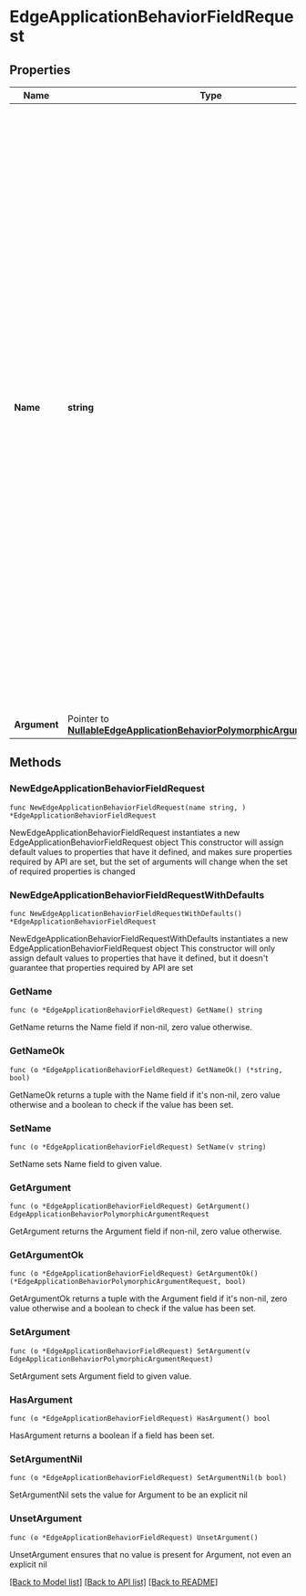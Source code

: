 # EdgeApplicationBehaviorFieldRequest

## Properties

Name | Type | Description | Notes
------------ | ------------- | ------------- | -------------
**Name** | **string** | * &#x60;deny&#x60; - deny * &#x60;run_function&#x60; - run_function * &#x60;no_content&#x60; - no_content * &#x60;deliver&#x60; - deliver * &#x60;finish_request_phase&#x60; - finish_request_phase * &#x60;redirect_to_301&#x60; - redirect_to_301 * &#x60;redirect_to_302&#x60; - redirect_to_302 * &#x60;forward_cookies&#x60; - forward_cookies * &#x60;optimize_images&#x60; - optimize_images * &#x60;set_origin&#x60; - set_origin * &#x60;set_edge_connector&#x60; - set_edge_connector * &#x60;set_cache_policy&#x60; - set_cache_policy * &#x60;bypass_cache_phase&#x60; - bypass_cache_phase * &#x60;enable_gzip&#x60; - enable_gzip * &#x60;redirect_http_to_https&#x60; - redirect_http_to_https * &#x60;set_cookie&#x60; - set_cookie * &#x60;rewrite_request&#x60; - rewrite_request * &#x60;add_request_header&#x60; - add_request_header * &#x60;filter_request_header&#x60; - filter_request_header * &#x60;add_response_header&#x60; - add_response_header * &#x60;filter_response_header&#x60; - filter_response_header * &#x60;capture_match_groups&#x60; - capture_match_groups * &#x60;add_request_cookie&#x60; - add_request_cookie * &#x60;filter_response_cookie&#x60; - filter_response_cookie * &#x60;filter_request_cookie&#x60; - filter_request_cookie | 
**Argument** | Pointer to [**NullableEdgeApplicationBehaviorPolymorphicArgumentRequest**](EdgeApplicationBehaviorPolymorphicArgumentRequest.md) |  | [optional] 

## Methods

### NewEdgeApplicationBehaviorFieldRequest

`func NewEdgeApplicationBehaviorFieldRequest(name string, ) *EdgeApplicationBehaviorFieldRequest`

NewEdgeApplicationBehaviorFieldRequest instantiates a new EdgeApplicationBehaviorFieldRequest object
This constructor will assign default values to properties that have it defined,
and makes sure properties required by API are set, but the set of arguments
will change when the set of required properties is changed

### NewEdgeApplicationBehaviorFieldRequestWithDefaults

`func NewEdgeApplicationBehaviorFieldRequestWithDefaults() *EdgeApplicationBehaviorFieldRequest`

NewEdgeApplicationBehaviorFieldRequestWithDefaults instantiates a new EdgeApplicationBehaviorFieldRequest object
This constructor will only assign default values to properties that have it defined,
but it doesn't guarantee that properties required by API are set

### GetName

`func (o *EdgeApplicationBehaviorFieldRequest) GetName() string`

GetName returns the Name field if non-nil, zero value otherwise.

### GetNameOk

`func (o *EdgeApplicationBehaviorFieldRequest) GetNameOk() (*string, bool)`

GetNameOk returns a tuple with the Name field if it's non-nil, zero value otherwise
and a boolean to check if the value has been set.

### SetName

`func (o *EdgeApplicationBehaviorFieldRequest) SetName(v string)`

SetName sets Name field to given value.


### GetArgument

`func (o *EdgeApplicationBehaviorFieldRequest) GetArgument() EdgeApplicationBehaviorPolymorphicArgumentRequest`

GetArgument returns the Argument field if non-nil, zero value otherwise.

### GetArgumentOk

`func (o *EdgeApplicationBehaviorFieldRequest) GetArgumentOk() (*EdgeApplicationBehaviorPolymorphicArgumentRequest, bool)`

GetArgumentOk returns a tuple with the Argument field if it's non-nil, zero value otherwise
and a boolean to check if the value has been set.

### SetArgument

`func (o *EdgeApplicationBehaviorFieldRequest) SetArgument(v EdgeApplicationBehaviorPolymorphicArgumentRequest)`

SetArgument sets Argument field to given value.

### HasArgument

`func (o *EdgeApplicationBehaviorFieldRequest) HasArgument() bool`

HasArgument returns a boolean if a field has been set.

### SetArgumentNil

`func (o *EdgeApplicationBehaviorFieldRequest) SetArgumentNil(b bool)`

 SetArgumentNil sets the value for Argument to be an explicit nil

### UnsetArgument
`func (o *EdgeApplicationBehaviorFieldRequest) UnsetArgument()`

UnsetArgument ensures that no value is present for Argument, not even an explicit nil

[[Back to Model list]](../README.md#documentation-for-models) [[Back to API list]](../README.md#documentation-for-api-endpoints) [[Back to README]](../README.md)


